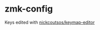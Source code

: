 # zmk-config
Keys edited with [nickcoutsos/keymap-editor](https://nickcoutsos.github.io/keymap-editor/)
